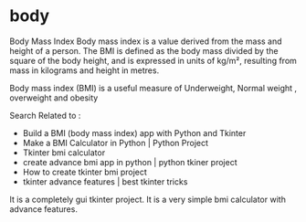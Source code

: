 # body

Body Mass Index
Body mass index is a value derived from the mass and height of a person. The BMI is defined as the body mass divided by the square of the body height, and is expressed in units of kg/m², resulting from mass in kilograms and height in metres.

Body mass index (BMI) is a useful measure of Underweight, Normal weight , overweight and obesity

Search Related to :
* Build a BMI (body mass index) app with Python and Tkinter
* Make a BMI Calculator  in Python | Python Project
* Tkinter bmi calculator 
* create advance bmi app in python | python tkiner project 
* How to create tkinter bmi project 
* tkinter advance features | best tkinter tricks

It is a completely gui tkinter project. 
It is a very simple bmi calculator with advance features. 
